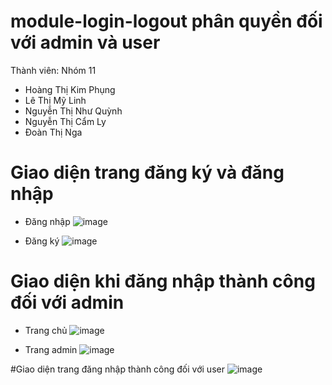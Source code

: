 # module-login-logout phân quyền đối với admin và user
Thành viên: Nhóm 11
- Hoàng Thị Kim Phụng 
- Lê Thị Mỹ Linh
- Nguyễn Thị Như Quỳnh
- Nguyễn Thị Cẩm Ly
- Đoàn Thị Nga

# Giao diện trang đăng ký và đăng nhập 
- Đăng nhập
  ![image](https://github.com/user-attachments/assets/27a1ac9d-c32d-4341-9b59-8f2921c9fa36)

- Đăng ký
  ![image](https://github.com/user-attachments/assets/7bd72092-87c6-453a-a4a2-aa8ea61f1dd4)

# Giao diện khi đăng nhập thành công đối với admin 
- Trang chủ
  ![image](https://github.com/user-attachments/assets/63ae2780-e581-4fe8-af71-0e9ccd011a18)

- Trang admin
  ![image](https://github.com/user-attachments/assets/d9026cd2-89e3-4e6b-a872-9cdcf0ce0f1b)

#Giao diện trang đăng nhập thành công đối với user 
  ![image](https://github.com/user-attachments/assets/abe46c05-3f66-4585-8a67-861bb8013265)
